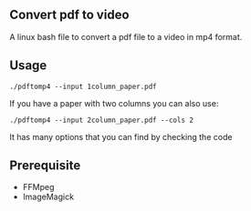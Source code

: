 ## Convert pdf to video

A linux bash file to convert a pdf file to a video in mp4 format. 

## Usage

```
./pdftomp4 --input 1column_paper.pdf
```

If you have a paper with two columns you can also use:

```
./pdftomp4 --input 2column_paper.pdf --cols 2
```

It has many options that you can find by checking the code


## Prerequisite

  - FFMpeg
  - ImageMagick

